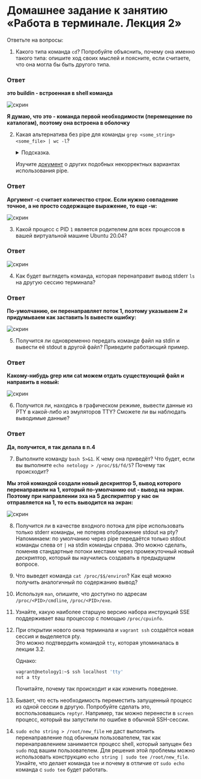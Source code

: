 # Домашнее задание к занятию «Работа в терминале. Лекция 2»


Ответьте на вопросы:

1. Какого типа команда `cd`? Попробуйте объяснить, почему она именно такого типа: опишите ход своих мыслей и поясните, если считаете, что она могла бы быть другого типа.

### Ответ

**это buildin - встроенная в shell команда**

![скрин](https://github.com/Jlljully/devops_netology3/blob/main/Screenshot_1.png "cd")

**Я думаю, что это - команда первой необходимости (перемещение по каталогам), поэтому она встроена в оболочку**


2. Какая альтернатива без pipe для команды `grep <some_string> <some_file> | wc -l`?   

	<details>
	<summary>Подсказка.</summary>

	`man grep` поможет в ответе на этот вопрос. 

	</details>
	
	Изучите [документ](http://www.smallo.ruhr.de/award.html) о других подобных некорректных вариантах использования pipe.

### Ответ

**Аргумент -с считает количество строк. Если нужно совпадение точное, а не просто содержащее выражение, то еще -w:**

![скрин](https://github.com/Jlljully/devops_netology3/blob/main/Screenshot_2.png "grep")


3. Какой процесс с PID `1` является родителем для всех процессов в вашей виртуальной машине Ubuntu 20.04?

### Ответ

![скрин](https://github.com/Jlljully/devops_netology3/blob/main/Screenshot_3.png "init")

4. Как будет выглядеть команда, которая перенаправит вывод stderr `ls` на другую сессию терминала?

### Ответ

**По-умолчанию, он перенаправляет поток 1, поэтому указываем 2 и придумываем как заставить ls вывести ошибку:**

![скрин](https://github.com/Jlljully/devops_netology3/blob/main/Screenshot_4.png "ls")

5. Получится ли одновременно передать команде файл на stdin и вывести её stdout в другой файл? Приведите работающий пример.

### Ответ

**Какому-нибудь grep или cat можем отдать существующий файл и направить в новый:**

![скрин](https://github.com/Jlljully/devops_netology3/blob/main/Screenshot_5.png "in>out")

6. Получится ли, находясь в графическом режиме, вывести данные из PTY в какой-либо из эмуляторов TTY? Сможете ли вы наблюдать выводимые данные?

### Ответ

**Да, получится, я так делала в п.4**

7. Выполните команду `bash 5>&1`. К чему она приведёт? Что будет, если вы выполните `echo netology > /proc/$$/fd/5`? Почему так происходит?

**Мы этой командой создали новый дескриптор 5, вывод которого перенаправили на 1, который по-умолчанию out - вывод на экран. Поэтому при направлении эха на 5 деспкриптор у нас он отправляется на 1, то есть выводится на экран:** 

![скрин](https://github.com/Jlljully/devops_netology3/blob/main/Screenshot_6.png "5=1") 

8. Получится ли в качестве входного потока для pipe использовать только stderr команды, не потеряв отображение stdout на pty?  
Напоминаем: по умолчанию через pipe передаётся только stdout команды слева от `|` на stdin команды справа.
Это можно сделать, поменяв стандартные потоки местами через промежуточный новый дескриптор, который вы научились создавать в предыдущем вопросе.
1. Что выведет команда `cat /proc/$$/environ`? Как ещё можно получить аналогичный по содержанию вывод?
1. Используя `man`, опишите, что доступно по адресам `/proc/<PID>/cmdline`, `/proc/<PID>/exe`.
1. Узнайте, какую наиболее старшую версию набора инструкций SSE поддерживает ваш процессор с помощью `/proc/cpuinfo`.
1. При открытии нового окна терминала и `vagrant ssh` создаётся новая сессия и выделяется pty.  
	Это можно подтвердить командой `tty`, которая упоминалась в лекции 3.2.  
	
	Однако:

    ```bash
	vagrant@netology1:~$ ssh localhost 'tty'
	not a tty
    ```

	Почитайте, почему так происходит и как изменить поведение.
	
1. Бывает, что есть необходимость переместить запущенный процесс из одной сессии в другую. Попробуйте сделать это, воспользовавшись `reptyr`. Например, так можно перенести в `screen` процесс, который вы запустили по ошибке в обычной SSH-сессии.
1. `sudo echo string > /root/new_file` не даст выполнить перенаправление под обычным пользователем, так как перенаправлением занимается процесс shell, который запущен без `sudo` под вашим пользователем. Для решения этой проблемы можно использовать конструкцию `echo string | sudo tee /root/new_file`. Узнайте, что делает команда `tee` и почему в отличие от `sudo echo` команда с `sudo tee` будет работать.
